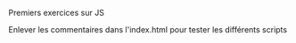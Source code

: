 Premiers exercices sur JS

Enlever les commentaires dans l'index.html pour tester les différents scripts